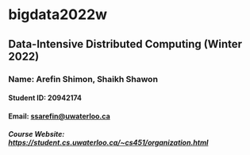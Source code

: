 bigdata2022w
=======================================================

Data-Intensive Distributed Computing (Winter 2022)
-------------------------------------------------------

### Name: Arefin Shimon, Shaikh Shawon

#### Student ID: 20942174

#### Email: ssarefin@uwaterloo.ca

##### Course Website: https://student.cs.uwaterloo.ca/~cs451/organization.html